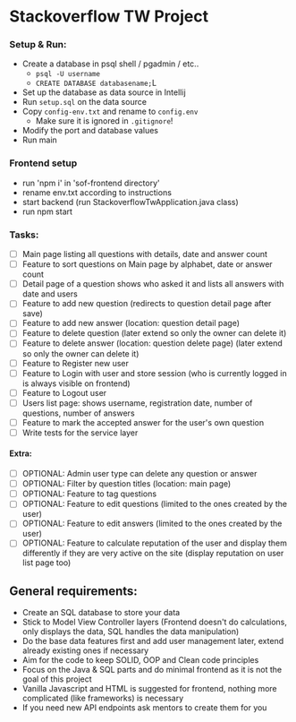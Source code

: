 # Stackoverflow TW Project

### Setup & Run:

- Create a database in psql shell / pgadmin / etc..
  - `psql -U username`
  - `CREATE DATABASE databasename;`L
- Set up the database as data source in Intellij
- Run `setup.sql` on the data source
- Copy `config-env.txt` and rename to `config.env`
  - Make sure it is ignored in `.gitignore`!
- Modify the port and database values
- Run main

### Frontend setup

- run 'npm i' in 'sof-frontend directory'
- rename env.txt according to instructions
- start backend (run StackoverflowTwApplication.java class)
- run npm start

### Tasks:

- [ ] Main page listing all questions with details, date and answer count
- [ ] Feature to sort questions on Main page by alphabet, date or answer count
- [ ] Detail page of a question shows who asked it and lists all answers with date and users
- [ ] Feature to add new question (redirects to question detail page after save)
- [ ] Feature to add new answer (location: question detail page)
- [ ] Feature to delete question (later extend so only the owner can delete it)
- [ ] Feature to delete answer (location: question delete page) (later extend so only the owner can
  delete it)
- [ ] Feature to Register new user
- [ ] Feature to Login with user and store session (who is currently logged in is always visible on
  frontend)
- [ ] Feature to Logout user
- [ ] Users list page: shows username, registration date, number of questions, number of answers
- [ ] Feature to mark the accepted answer for the user's own question
- [ ] Write tests for the service layer

#### Extra:

- [ ] OPTIONAL: Admin user type can delete any question or answer
- [ ] OPTIONAL: Filter by question titles  (location: main page)
- [ ] OPTIONAL: Feature to tag questions
- [ ] OPTIONAL: Feature to edit questions (limited to the ones created by the user)
- [ ] OPTIONAL: Feature to edit answers (limited to the ones created by the user)
- [ ] OPTIONAL: Feature to calculate reputation of the user and display them differently if they are
  very active on the site (display reputation on user list page too)

## General requirements:

- Create an SQL database to store your data
- Stick to Model View Controller layers (Frontend doesn't do calculations, only displays the data,
  SQL handles the data manipulation)
- Do the base data features first and add user management later, extend already existing ones if
  necessary
- Aim for the code to keep SOLID, OOP and Clean code principles
- Focus on the Java & SQL parts and do minimal frontend as it is not the goal of this project
- Vanilla Javascript and HTML is suggested for frontend, nothing more complicated (like frameworks)
  is necessary
- If you need new API endpoints ask mentors to create them for you
